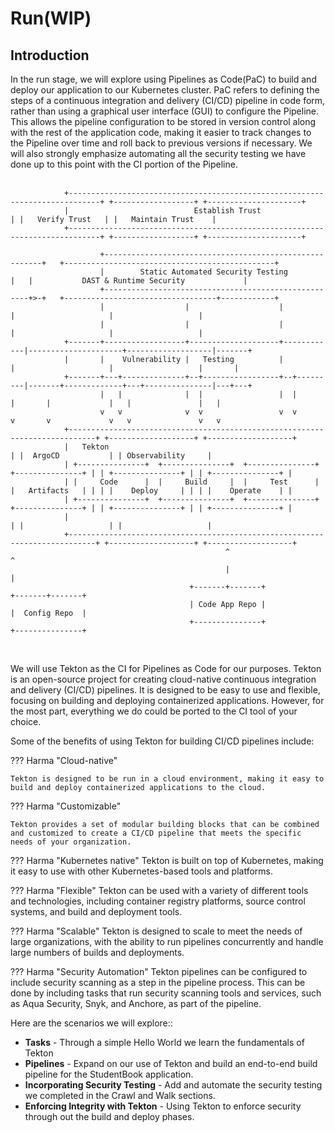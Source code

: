 # Run(WIP)

## Introduction

In the run stage, we will explore using Pipelines as Code(PaC) to build and deploy our application to our Kubernetes cluster.  PaC refers to defining the steps of a continuous integration and delivery (CI/CD) pipeline in code form, rather than using a graphical user interface (GUI) to configure the Pipeline.  This allows the pipeline configuration to be stored in version control along with the rest of the application code, making it easier to track changes to the Pipeline over time and roll back to previous versions if necessary.  We will also strongly emphasize automating all the security testing we have done up to this point with the CI portion of the Pipeline. 
<br>
<br>

```
            +-----------------------------------------------------------------------------+ +------------------+ +---------------------+
            |                            Establish Trust                                  | |   Verify Trust   | |   Maintain Trust    |
            +-----------------------------------------------------------------------------+ +------------------+ +---------------------+

                    +--------------------------------------------------------+   +-----------------------------------------------+
                    |        Static Automated Security Testing               |   |           DAST & Runtime Security             |
                    +-----------------------------------------------------+>-+   +----------------------------------+------------+
                    |                  |                    |            |                     |                   |
                    |                  |                    |            |                     |                   |
            +-------+------------------+--------------------+------------|---------------------+-------------------|-------+
            |       |    Vulnerability |   Testing          |            |                     |                   |       |
            +-------+---+--------------+--+-----------------+--+---------|-------+-------------+---+---------------|---+---+
                    |   |              |  |                 |  |         |       |             |   |               |   |
                    v   v              v  v                 v  v         v       v             v   v               v   v
            +----------------------------------------------------------------------------+ +-------------------+ +-------------------+
            |   Tekton                                                                   | |  ArgoCD           | | Observability     |
            | +---------------+  +---------------+  +---------------+  +---------------+ | | +---------------+ | | +---------------+ |
            | |     Code      |  |     Build     |  |     Test      |  |   Artifacts   | | | |    Deploy     | | | |    Operate    | |
            | +---------------+  +---------------+  +---------------+  +---------------+ | | +---------------+ | | +---------------+ |
            |                                                                            | |                   | |                   |
            +----------------------------------------------------------------------------+ +-------------------+ +-------------------+
                                                ^                                                  ^
                                                |                                                  |
                                        +-------+-------+                                  +-------+-------+
                                        | Code App Repo |                                  |  Config Repo  |
                                        +---------------+                                  +---------------+
```
<br>

We will use Tekton as the CI for Pipelines as Code for our purposes.  Tekton is an open-source project for creating cloud-native continuous integration and delivery (CI/CD) pipelines.  It is designed to be easy to use and flexible, focusing on building and deploying containerized applications.  However, for the most part, everything we do could be ported to the CI tool of your choice.  

Some of the benefits of using Tekton for building CI/CD pipelines include:

??? Harma "Cloud-native"

    Tekton is designed to be run in a cloud environment, making it easy to build and deploy containerized applications to the cloud.

??? Harma "Customizable"

    Tekton provides a set of modular building blocks that can be combined and customized to create a CI/CD pipeline that meets the specific needs of your organization.

??? Harma "Kubernetes native"
    Tekton is built on top of Kubernetes, making it easy to use with other Kubernetes-based tools and platforms.

??? Harma "Flexible"
    Tekton can be used with a variety of different tools and technologies, including container registry platforms, source control systems, and build and deployment tools.

??? Harma "Scalable"
    Tekton is designed to scale to meet the needs of large organizations, with the ability to run pipelines concurrently and handle large numbers of builds and deployments.

??? Harma "Security Automation"
    Tekton pipelines can be configured to include security scanning as a step in the pipeline process. This can be done by including tasks that run security scanning tools and services, such as Aqua Security, Snyk, and Anchore, as part of the pipeline.

Here are the scenarios we will explore::

* **Tasks** - Through a simple Hello World we learn the fundamentals of Tekton 
* **Pipelines** - Expand on our use of Tekton and build an end-to-end build pipeline for the StudentBook application. 
* **Incorporating Security Testing** - Add and automate the security testing we completed in the Crawl and Walk sections.
* **Enforcing Integrity with Tekton** - Using Tekton to enforce security through out the build and deploy phases.
